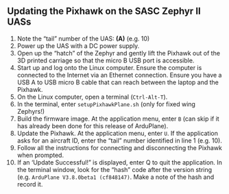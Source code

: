 ## Updating the Pixhawk on the SASC Zephyr II UASs

1.	Note the “tail” number of the UAS: ____(A)____ (e.g. 10)
2.	Power up the UAS with a DC power supply.
3.	Open up the “hatch” of the Zephyr and gently lift the Pixhawk out of the 3D printed carriage so that the micro B USB port is accessible.
4.	Start up and log onto the Linux computer.  Ensure the computer is connected to the Internet via an Ethernet connection.  Ensure you have a USB A to USB micro B cable that can reach between the laptop and the Pixhawk.
5.	On the Linux computer, open a terminal (`Ctrl-Alt-T`).
6.	In the terminal, enter `setupPixhawkPlane.sh` (only for fixed wing Zephyrs!)
7.	Build the firmware image.  At the application menu, enter `B` (can skip if it has already been done for this release of ArduPlane).
8.	Update the Pixhawk.  At the application menu, enter `U`.  If the application asks for an aircraft ID, enter the “tail” number identified in line 1 (e.g. 10).
9.	Follow all the instructions for connecting and disconnecting the Pixhawk when prompted.
10.	If an ‘Update Successful!” is displayed, enter Q to quit the application.  In the terminal window, look for the “hash” code after the version string (e.g. `ArduPlane V3.8.0beta1 (cf848147)`.  Make a note of the hash and record it.
